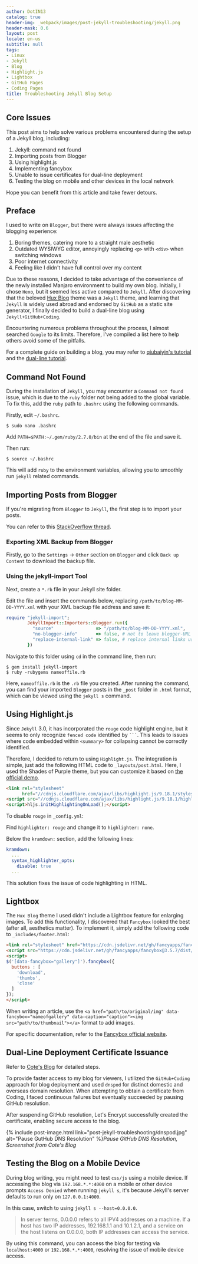 ```yaml
---
author: DotIN13
catalog: true
header-img: _webpack/images/post-jekyll-troubleshooting/jekyll.png
header-mask: 0.6
layout: post
locale: en-us
subtitle: null
tags:
- Linux
- Jekyll
- Blog
- Highlight.js
- Lightbox
- GitHub Pages
- Coding Pages
title: Troubleshooting Jekyll Blog Setup
---
```


## Core Issues

This post aims to help solve various problems encountered during the setup of a Jekyll blog, including:

1. Jekyll: command not found
2. Importing posts from Blogger
3. Using highlight.js
4. Implementing fancybox
5. Unable to issue certificates for dual-line deployment
6. Testing the blog on mobile and other devices in the local network

Hope you can benefit from this article and take fewer detours.

## Preface

I used to write on `Blogger`, but there were always issues affecting the blogging experience:

1. Boring themes, catering more to a straight male aesthetic
2. Outdated WYSIWYG editor, annoyingly replacing `<p>` with `<div>` when switching windows
3. Poor internet connectivity
4. Feeling like I didn't have full control over my content

Due to these reasons, I decided to take advantage of the convenience of the newly installed Manjaro environment to build my own blog. Initially, I chose `Hexo`, but it seemed less active compared to `Jekyll`. After discovering that the beloved [Hux Blog](huangxuan.me) theme was a `Jekyll` theme, and learning that `Jekyll` is widely used abroad and endorsed by `GitHub` as a static site generator, I finally decided to build a dual-line blog using `Jekyll+GitHub+Coding`.

Encountering numerous problems throughout the process, I almost searched `Google` to its limits. Therefore, I've compiled a list here to help others avoid some of the pitfalls.

For a complete guide on building a blog, you may refer to [qiubaiyin's tutorial](https://github.com/qiubaiying/qiubaiying.github.io/wiki/博客搭建详细教程) and the [dual-line tutorial](https://blog.cotes.info/posts/dual-deployment-Jekyll-Blog-on-GithubPages-n-CodingPages/).

## Command Not Found

During the installation of `Jekyll`, you may encounter a `Command not found` issue, which is due to the `ruby` folder not being added to the global variable. To fix this, add the `ruby` path to `.bashrc` using the following commands.

Firstly, edit `~/.bashrc`.

```shell
$ sudo nano .bashrc
```

Add `PATH=$PATH:~/.gem/ruby/2.7.0/bin` at the end of the file and save it.

Then run:

```shell
$ source ~/.bashrc
```

This will add `ruby` to the environment variables, allowing you to smoothly run `jekyll` related commands.

## Importing Posts from Blogger

If you're migrating from `Blogger` to `Jekyll`, the first step is to import your posts.

You can refer to this [StackOverflow thread](https://stackoverflow.com/questions/37371947/importing-my-blogger-blog-into-jekyll).

### Exporting XML Backup from Blogger

Firstly, go to the `Settings` -> `Other` section on `Blogger` and click `Back up Content` to download the backup file.

### Using the jekyll-import Tool

Next, create a `*.rb` file in your Jekyll site folder.

Edit the file and insert the commands below, replacing `/path/to/blog-MM-DD-YYYY.xml` with your XML backup file address and save it:

```ruby
require "jekyll-import";
        JekyllImport::Importers::Blogger.run({
          "source"                => "/path/to/blog-MM-DD-YYYY.xml",
          "no-blogger-info"       => false, # not to leave blogger-URL info (id and old URL) in the front matter
          "replace-internal-link" => false, # replace internal links using the post_url liquid tag.
        })
```

Navigate to this folder using `cd` in the command line, then run:

```shell
$ gem install jekyll-import
$ ruby -rubygems nameoffile.rb
```

Here, `nameoffile.rb` is the `.rb` file you created. After running the command, you can find your imported `Blogger` posts in the `_post` folder in `.html` format, which can be viewed using the `jekyll s` command.

## Using Highlight.js

Since `Jekyll` 3.0, it has incorporated the `rouge` code highlight engine, but it seems to only recognize `fenced code` identified by <code>```</code>. This leads to issues where code embedded within `<summary>` for collapsing cannot be correctly identified.

Therefore, I decided to return to using `Highlight.js`. The integration is simple, just add the following HTML code to `_layouts/post.html`. Here, I used the Shades of Purple theme, but you can customize it based on [the official demo](https://highlightjs.org/static/demo/).

```html
<link rel="stylesheet"
      href="//cdnjs.cloudflare.com/ajax/libs/highlight.js/9.18.1/styles/shades-of-purple.min.css">
<script src="//cdnjs.cloudflare.com/ajax/libs/highlight.js/9.18.1/highlight.min.js"></script>
<script>hljs.initHighlightingOnLoad();</script>
```

To disable `rouge` in `_config.yml`:

Find `highlighter: rouge` and change it to `highlighter: none`.

Below the `kramdown:` section, add the following lines:

```yaml
kramdown:
  ...
  syntax_highlighter_opts:
    disable: true
  ...
```

This solution fixes the issue of code highlighting in HTML.

## Lightbox

The `Hux Blog` theme I used didn't include a Lightbox feature for enlarging images. To add this functionality, I discovered that `Fancybox` looked the best (after all, aesthetics matter). To implement it, simply add the following code to `_includes/footer.html`:

```html
<link rel="stylesheet" href="https://cdn.jsdelivr.net/gh/fancyapps/fancybox@3.5.7/dist/jquery.fancybox.min.css" />
<script src="https://cdn.jsdelivr.net/gh/fancyapps/fancybox@3.5.7/dist/jquery.fancybox.min.js"></script>
<script>
$('[data-fancybox="gallery"]').fancybox({
  buttons : [
    'download',
    'thumbs',
    'close'
  ]
});
</script>
```

When writing an article, use the `<a href="path/to/original/img" data-fancybox="nameofgallery" data-caption="caption"><img src="path/to/thumbnail"></a>` format to add images.

For specific documentation, refer to the [Fancybox official website](http://fancyapps.com/fancybox/3/).

## Dual-Line Deployment Certificate Issuance

Refer to [Cote's Blog](https://blog.cotes.info/posts/enable-https-on-githubpages-and-codingpages/) for detailed steps.

To provide faster access to my blog for viewers, I utilized the `GitHub+Coding` approach for blog deployment and used `dnspod` for distinct domestic and overseas domain resolution. When attempting to obtain a certificate from Coding, I faced continuous failures but eventually succeeded by pausing GitHub resolution.

After suspending GitHub resolution, Let's Encrypt successfully created the certificate, enabling secure access to the blog.

{% include post-image.html link="post-jekyll-troubleshooting/dnspod.jpg" alt="Pause GutHub DNS Resolution" %}*Pause GitHub DNS Resolution, Screenshot from Cote's Blog*

## Testing the Blog on a Mobile Device

During blog writing, you might need to test `css/js` using a mobile device. If accessing the blog via `192.168.*.*:4000` on a mobile or other device prompts `Access Denied` when running `jekyll s`, it's because Jekyll's server defaults to run only on `127.0.0.1:4000`.

In this case, switch to using `jekyll s --host=0.0.0.0`.

> In server terms, 0.0.0.0 refers to all IPV4 addresses on a machine. If a host has two IP addresses, 192.168.1.1 and 10.1.2.1, and a service on the host listens on 0.0.0.0, both IP addresses can access the service.

By using this command, you can access the blog for testing via `localhost:4000` or `192.168.*.*:4000`, resolving the issue of mobile device access.

